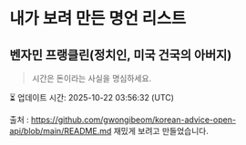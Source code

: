 # 내가 보려 만든 명언 리스트

##  벤자민 프랭클린(정치인, 미국 건국의 아버지)
> 시간은 돈이라는 사실을 명심하세요.


⏳ 업데이트 시간: 2025-10-22 03:56:32 (UTC)

출처 : https://github.com/gwongibeom/korean-advice-open-api/blob/main/README.md
재밌게 보려고 만들었습니다.
